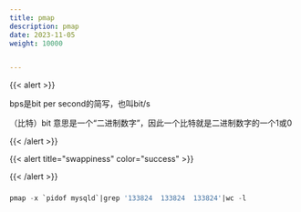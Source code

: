 ```yaml
---
title: pmap
description: pmap
date: 2023-11-05
weight: 10000


---
```


{{< alert >}}

 bps是bit per second的简写，也叫bit/s

（比特）bit 意思是一个“二进制数字”，因此一个比特就是二进制数字的一个1或0


{{< /alert >}}



{{< alert title="swappiness" color="success" >}}



{{< /alert >}}





###

```sql
pmap -x `pidof mysqld`|grep '133824  133824  133824'|wc -l
```







